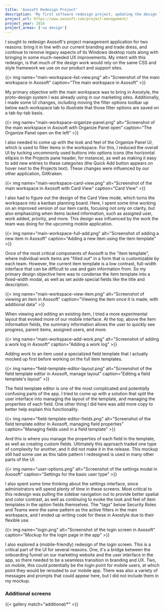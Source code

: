 ```yaml
---
title: 'Axosoft Redesign Project'
description: 'My first software redesign project, updating the design language of the Axosoft app'
project_url: https://www.axosoft.com/project-management/
project_year: 2016
project_areas: ['ux design']
---
```


I sought to redesign Axosoft's project management application for two reasons: bring it in line with our current branding and trade dress, and continue to remove legacy aspects of its Windows desktop roots along with bringing in some much-needed UX improvements. My intent with this redesign, is that much of the design work would rely on the same CSS and style framework we use on our product and support sites.

{{< img name="main-workspace-list-view.png" alt="Screenshot of the main workspace in Axosoft" caption="The main workspace in Axosoft" >}}

My primary objective with the main workspace was to bring in Axostyle, the proto-design system I was already using in our marketing sites. Additionally, I made some UI changes, including moving the filter options toolbar up below each workspace tab to illustrate that those filter options are saved on a tab-by-tab basis.

{{< img name="main-workspace-organize-panel.png" alt="Screenshot of the main workspace in Axosoft with Organize Panel open" caption="The Organize Panel open on the left" >}}

I also needed to come up with the look and feel of the Organize Panel UI, which is used to filter items in the workspace. For this, I reduced the overall UI by tucking uncommonly used buttons into options icons (the horizontal ellipsis in the Projects pane header, for instance), as well as making it easy to add new entries to these categories (the Quick Add button appears on hover next to the Projects text). These changes were influenced by our other application, GitKraken.

{{< img name="main-workspace-card-view.png" alt="Screenshot of the main workspace in Axosoft with Card View" caption="Card View" >}}

I also had to figure out the design of the Card View mode, which turns the workspace into a kanban planning board. Here, I spent some time working on an improved version of our item cards, focusing not only on clarity, but also emphasizing when items lacked information, such as assigned user, work added, priority, and more. This design was influenced by the work the team was doing for the upcoming mobile application.

{{< img name="main-workspace-full-add.png" alt="Screenshot of adding a new item in Axosoft" caption="Adding a new item using the item template" >}}

Once of the most critical components of Axosoft is the "item template", where individual work items are "filled out" in a form that is customizable by each team. However, the current item template is a low contrast, full-width interface that can be difficult to use and gain information from. So my primary design objective here was to condense the item template into a fixed-width modal, as well as set aside special fields like the title and description.

{{< img name="main-workspace-view-item.png" alt="Screenshot of viewing an item in Axosoft" caption="Viewing the item once it is made, with additional data" >}}

When viewing and editing an existing item, I tried a more experimental layout that evoked more of our mobile interface. At the top, above the item information fields, the summary information allows the user to quickly see progress, parent items, assigned users, and more.

{{< img name="main-workspace-add-work.png" alt="Screenshot of adding a work log in Axosoft" caption="Adding a work log" >}}

Adding work to an item used a specialized field template that I actually mocked up first before working on the full item templates.

{{< img name="field-template-editor-layout.png" alt="Screenshot of the field template editor in Axosoft, manage layout" caption="Editing a field template's layout" >}}

The field template editor is one of the most complicated and potentially confusing parts of the app. I tried to come up with a solution that split the user interface into managing the layout of the template, and managing the properties of each field. One other thing I did here was add more copy to better help explain this functionality.

{{< img name="field-template-editor-fields.png" alt="Screenshot of the field template editor in Axosoft, managing field properties" caption="Managing fields used in a field template" >}}

And this is where you manage the properties of each field in the template, as well as creating custom fields. Ultimately this approach traded one type of complexity for another, and it did not make it in the release. This mockup still had some use as this table pattern I redesigned is used in many other parts of the UI.

{{< img name="user-options.png" alt="Screenshot of the settings modal in Axosoft" caption="Settings for the basic user type" >}}

I also spent some time thinking about the settings interface, since administrators will spend plenty of time in these screens. Most critical to this redesign was pulling the sidebar navigation out to provide better spatial and color contrast, as well as continuing to evoke the look and feel of item templates in the option fields themselves. The "tags" below Security Roles and Teams were the same pattern as the active filters in the main workspace, and I ended up writing code for these in Axostyle due to their flexible use.

{{< img name="login.png" alt="Screenshot of the login screen in Axosoft" caption="Mockup for the login page in the app" >}}

I also explored a (mobile-friendly) redesign of the login screen. This is a critical part of the UI for several reasons. One, it's a bridge between the onboarding funnel on our marketing website and the user interface in the app, so there needed to be a seamless transition in branding and UX. Two, on mobile, this could potentially be the login point for mobile users, at which point they would be rerouted to our mobile app. There was also a variety of messages and prompts that could appear here, but I did not include them in my mockup.

### Additional screens

{{< gallery match="additional/*" >}}
